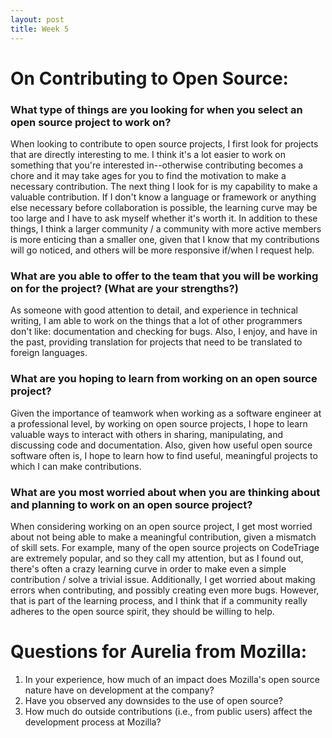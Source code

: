 ```yaml
---
layout: post
title: Week 5
---
```


# On Contributing to Open Source:

### What type of things are you looking for when you select an open source project to work on?

When looking to contribute to open source projects, I first look for projects that are directly interesting to me. I think it's a lot easier to work on something that you're interested in--otherwise contributing becomes a chore and it may take ages for you to find the motivation to make a necessary contribution. The next thing I look for is my capability to make a valuable contribution. If I don't know a language or framework or anything else necessary before collaboration is possible, the learning curve may be too large and I have to ask myself whether it's worth it. In addition to these things, I think a larger community / a community with more active members is more enticing than a smaller one, given that I know that my contributions will go noticed, and others will be more responsive if/when I request help.

### What are you able to offer to the team that you will be working on for the project? (What are your strengths?)

As someone with good attention to detail, and experience in technical writing, I am able to work on the things that a lot of other programmers don't like: documentation and checking for bugs. Also, I enjoy, and have in the past, providing translation for projects that need to be translated to foreign languages.

### What are you hoping to learn from working on an open source project?

Given the importance of teamwork when working as a software engineer at a professional level, by working on open source projects, I hope to learn valuable ways to interact with others in sharing, manipulating, and discussing code and documentation. Also, given how useful open source software often is, I hope to learn how to find useful, meaningful projects to which I can make contributions.

### What are you most worried about when you are thinking about and planning to work on an open source project?

When considering working on an open source project, I get most worried about not being able to make a meaningful contribution, given a mismatch of skill sets. For example, many of the open source projects on CodeTriage are extremely popular, and so they call my attention, but as I found out, there's often a crazy learning curve in order to make even a simple contribution / solve a trivial issue. Additionally, I get worried about making errors when contributing, and possibly creating even more bugs. However, that is part of the learning process, and I think that if a community really adheres to the open source spirit, they should be willing to help.


# Questions for Aurelia from Mozilla:

1. In your experience, how much of an impact does Mozilla's open source nature have on development at the company?
2. Have you observed any downsides to the use of open source?
3. How much do outside contributions (i.e., from public users) affect the development process at Mozilla?
